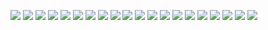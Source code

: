 ![](/learning/meta-front-end-developer-professional-certificate/C1-Introduction-to-front-end-development/Module4/assignment-intro-to-web-dev/ss1.png)
![](/learning/meta-front-end-developer-professional-certificate/C1-Introduction-to-front-end-development/Module4/assignment-intro-to-web-dev/ss2.png)
![](/learning/meta-front-end-developer-professional-certificate/C1-Introduction-to-front-end-development/Module4/assignment-intro-to-web-dev/ss3.png)
![](/learning/meta-front-end-developer-professional-certificate/C1-Introduction-to-front-end-development/Module4/assignment-intro-to-web-dev/ss4.png)
![](/learning/meta-front-end-developer-professional-certificate/C1-Introduction-to-front-end-development/Module4/assignment-intro-to-web-dev/ss5.png)
![](/learning/meta-front-end-developer-professional-certificate/C1-Introduction-to-front-end-development/Module4/assignment-intro-to-web-dev/ss6.png)
![](/learning/meta-front-end-developer-professional-certificate/C1-Introduction-to-front-end-development/Module4/assignment-intro-to-web-dev/ss7.png)
![](/learning/meta-front-end-developer-professional-certificate/C1-Introduction-to-front-end-development/Module4/assignment-intro-to-web-dev/ss8.png)
![](/learning/meta-front-end-developer-professional-certificate/C1-Introduction-to-front-end-development/Module4/assignment-intro-to-web-dev/ss9.png)
![](/learning/meta-front-end-developer-professional-certificate/C1-Introduction-to-front-end-development/Module4/assignment-intro-to-web-dev/ss10.png)
![](/learning/meta-front-end-developer-professional-certificate/C1-Introduction-to-front-end-development/Module4/assignment-intro-to-web-dev/ss11.png)
![](/learning/meta-front-end-developer-professional-certificate/C1-Introduction-to-front-end-development/Module4/assignment-intro-to-web-dev/ss12.png)
![](/learning/meta-front-end-developer-professional-certificate/C1-Introduction-to-front-end-development/Module4/assignment-intro-to-web-dev/ss13.png)
![](/learning/meta-front-end-developer-professional-certificate/C1-Introduction-to-front-end-development/Module4/assignment-intro-to-web-dev/ss14.png)
![](/learning/meta-front-end-developer-professional-certificate/C1-Introduction-to-front-end-development/Module4/assignment-intro-to-web-dev/ss15.png)
![](/learning/meta-front-end-developer-professional-certificate/C1-Introduction-to-front-end-development/Module4/assignment-intro-to-web-dev/ss16.png)
![](/learning/meta-front-end-developer-professional-certificate/C1-Introduction-to-front-end-development/Module4/assignment-intro-to-web-dev/ss17.png)
![](/learning/meta-front-end-developer-professional-certificate/C1-Introduction-to-front-end-development/Module4/assignment-intro-to-web-dev/ss18.png)
![](/learning/meta-front-end-developer-professional-certificate/C1-Introduction-to-front-end-development/Module4/assignment-intro-to-web-dev/ss19.png)
![](/learning/meta-front-end-developer-professional-certificate/C1-Introduction-to-front-end-development/Module4/assignment-intro-to-web-dev/ss20.png)
